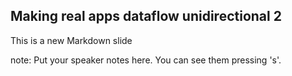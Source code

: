 ##  Making real apps dataflow unidirectional 2

This is a new Markdown slide

note:
    Put your speaker notes here.
    You can see them pressing 's'.
